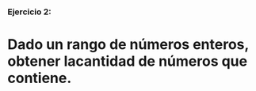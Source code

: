 ### Ejercicio 2:

# Dado un rango de números enteros, obtener lacantidad de números que contiene. 

